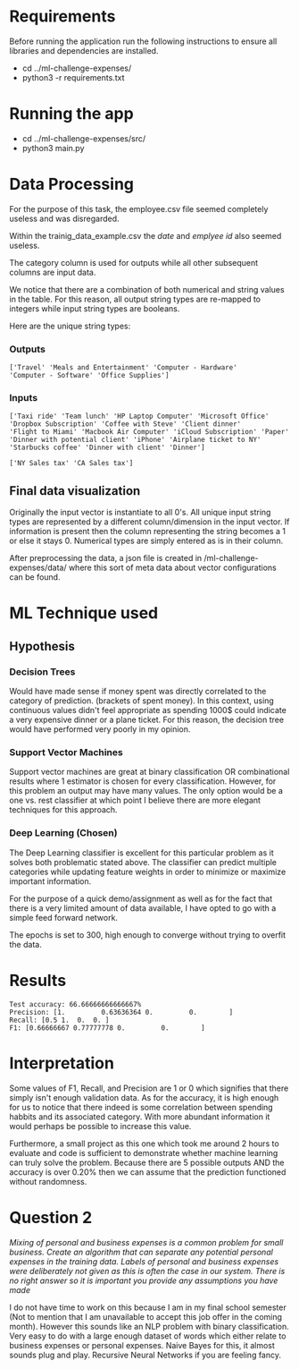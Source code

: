 # Requirements
Before running the application run the following instructions to ensure all libraries and dependencies are installed.
* cd ../ml-challenge-expenses/
* python3 -r requirements.txt

# Running the app
* cd ../ml-challenge-expenses/src/
* python3 main.py

# Data Processing
For the purpose of this task, the employee.csv file seemed completely useless and was disregarded.

Within the trainig_data_example.csv the *date* and *emplyee id* also seemed useless.

The category column is used for outputs while all other subsequent columns are input data.

We notice that there are a combination of both numerical and string values in the table. For this reason, all output string types are re-mapped to integers while input string types are booleans.

Here are the unique string types:

### Outputs
```
['Travel' 'Meals and Entertainment' 'Computer - Hardware'
'Computer - Software' 'Office Supplies']
```

### Inputs
```
['Taxi ride' 'Team lunch' 'HP Laptop Computer' 'Microsoft Office'
'Dropbox Subscription' 'Coffee with Steve' 'Client dinner'
'Flight to Miami' 'Macbook Air Computer' 'iCloud Subscription' 'Paper'
'Dinner with potential client' 'iPhone' 'Airplane ticket to NY'
'Starbucks coffee' 'Dinner with client' 'Dinner'] 
```

```
['NY Sales tax' 'CA Sales tax']
```

## Final data visualization
Originally the input vector is instantiate to all 0's. All unique input string types are represented by a different column/dimension in the input vector. If information is present then the column representing the string becomes a 1 or else it stays 0. Numerical types are simply entered as is in their column.

After preprocessing the data, a json file is created in /ml-challenge-expenses/data/ where this sort of meta data about vector configurations can be found.


# ML Technique used
## Hypothesis
### Decision Trees 
Would have made sense if money spent was directly correlated to the category of prediction. (brackets of spent money). In this context, using continuous values didn't feel appropriate as spending 1000$ could indicate a very expensive dinner or a plane ticket. For this reason, the decision tree would have performed very poorly in my opinion.

### Support Vector Machines
Support vector machines are great at binary classification OR combinational results where 1 estimator is chosen for every classification. However, for this problem an output may have many values. The only option would be a one vs. rest classifier at which point I believe there are more elegant techniques for this approach.

### Deep Learning (Chosen)
The Deep Learning classifier is excellent for this particular problem as it solves both problematic stated above. The classifier can predict multiple categories while updating feature weights in order to minimize or maximize important information.

For the purpose of a quick demo/assignment as well as for the fact that there is a very limited amount of data available, I have opted to go with a simple feed forward network.

The epochs is set to 300, high enough to converge without trying to overfit the data.


# Results
```
Test accuracy: 66.66666666666667%
Precision: [1.         0.63636364 0.         0.        ]
Recall: [0.5 1.  0.  0. ]
F1: [0.66666667 0.77777778 0.         0.        ]

```

# Interpretation
Some values of F1, Recall, and Precision are 1 or 0 which signifies that there simply isn't enough validation data. As for the accuracy, it is high enough for us to notice that there indeed is some correlation between spending habbits and its associated category. With more abundant information it would perhaps be possible to increase this value.

Furthermore, a small project as this one which took me around 2 hours to evaluate and code is sufficient to demonstrate whether machine learning can truly solve the problem. Because there are 5 possible outputs AND the accuracy is over 0.20% then we can assume that the prediction functioned without randomness.

# Question 2
*Mixing of personal and business expenses is a common problem for small business. Create an algorithm that can separate any potential personal expenses in the training data. Labels of personal and business expenses were deliberately not given as this is often the case in our system. There is no right answer so it is important you provide any assumptions you have made*

I do not have time to work on this because I am in my final school semester (Not to mention that I am unavailable to accept this job offer in the coming month). However this sounds like an NLP problem with binary classification. Very easy to do with a large enough dataset of words which either relate to business expenses or personal expenses. Naive Bayes for this, it almost sounds plug and play. Recursive Neural Networks if you are feeling fancy.
